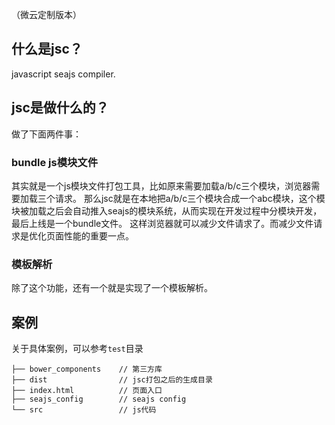 （微云定制版本）

## 什么是jsc？

javascript seajs compiler.

## jsc是做什么的？

做了下面两件事：

### bundle js模块文件

其实就是一个js模块文件打包工具，比如原来需要加载a/b/c三个模块，浏览器需要加载三个请求。
那么jsc就是在本地把a/b/c三个模块合成一个abc模块，这个模块被加载之后会自动推入seajs的模块系统，从而实现在开发过程中分模块开发，最后上线是一个bundle文件。
这样浏览器就可以减少文件请求了。而减少文件请求是优化页面性能的重要一点。

### 模板解析

除了这个功能，还有一个就是实现了一个模板解析。


## 案例

关于具体案例，可以参考`test`目录

```
├── bower_components    // 第三方库
├── dist                // jsc打包之后的生成目录
├── index.html          // 页面入口
├── seajs_config        // seajs config
└── src                 // js代码
```

